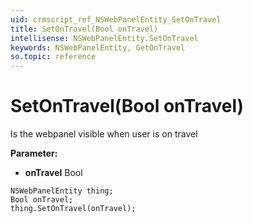 ```yaml
---
uid: crmscript_ref_NSWebPanelEntity_SetOnTravel
title: SetOnTravel(Bool onTravel)
intellisense: NSWebPanelEntity.SetOnTravel
keywords: NSWebPanelEntity, GetOnTravel
so.topic: reference
---
```


# SetOnTravel(Bool onTravel)

Is the webpanel visible when user is on travel

**Parameter:** 
* **onTravel** Bool

```crmscript
NSWebPanelEntity thing;
Bool onTravel;
thing.SetOnTravel(onTravel);
```

